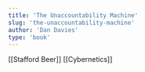 ```yaml
---
title: 'The Unaccountability Machine'
slug: 'the-unaccountability-machine'
author: 'Dan Davies'
type: 'book'
---
```


[[Stafford Beer]]
[[Cybernetics]]